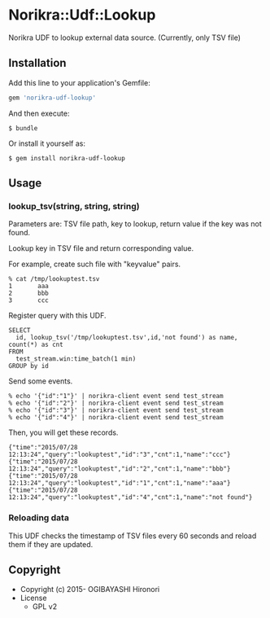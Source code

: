 # Norikra::Udf::Lookup

Norikra UDF to lookup external data source. (Currently, only TSV file)

## Installation

Add this line to your application's Gemfile:

```ruby
gem 'norikra-udf-lookup'
```

And then execute:

    $ bundle

Or install it yourself as:

    $ gem install norikra-udf-lookup

## Usage


### lookup_tsv(string, string, string)

Parameters are: TSV file path, key to lookup, return value if the key was not found.

Lookup key in TSV file and return corresponding value.

For example, create such file with "key<tab>value" pairs.

```
% cat /tmp/lookuptest.tsv 
1       aaa
2       bbb
3       ccc
```

Register query with this UDF.

```
SELECT
  id, lookup_tsv('/tmp/lookuptest.tsv',id,'not found') as name, count(*) as cnt
FROM
  test_stream.win:time_batch(1 min)
GROUP by id
```

Send some events.

```
% echo '{"id":"1"}' | norikra-client event send test_stream
% echo '{"id":"2"}' | norikra-client event send test_stream
% echo '{"id":"3"}' | norikra-client event send test_stream
% echo '{"id":"4"}' | norikra-client event send test_stream
```

Then, you will get these records.

```
{"time":"2015/07/28 12:13:24","query":"lookuptest","id":"3","cnt":1,"name":"ccc"}
{"time":"2015/07/28 12:13:24","query":"lookuptest","id":"2","cnt":1,"name":"bbb"}
{"time":"2015/07/28 12:13:24","query":"lookuptest","id":"1","cnt":1,"name":"aaa"}
{"time":"2015/07/28 12:13:24","query":"lookuptest","id":"4","cnt":1,"name":"not found"}
```

### Reloading data

This UDF checks the timestamp of TSV files every 60 seconds and reload them if they are updated.

## Copyright

* Copyright (c) 2015- OGIBAYASHI Hironori
* License
    * GPL v2
